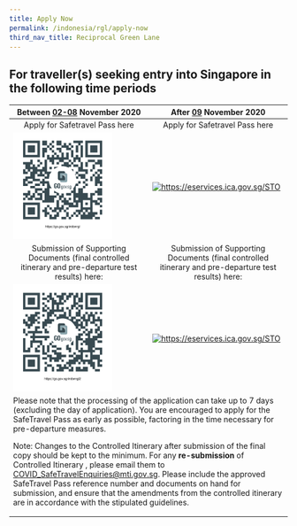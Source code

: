 ```yaml
---
title: Apply Now
permalink: /indonesia/rgl/apply-now
third_nav_title: Reciprocal Green Lane
---
```


## **For traveller(s) seeking entry into Singapore in the following time periods**

<table>
  <thead>
    <tr>
      <th  style="text-align:center;"><b>Between <span style="font-color:red"><u>02-08</u></span> November 2020 </b> </th>
      <th style="text-align:center;"><b>After <u>09</u> November 2020</b></th>
    </tr>
  </thead>
  <tbody>
    <tr>
      <td style="text-align:center;">Apply for Safetravel Pass here</td>
     <!-- <td width="50%" style="text-align:center;"><a href="https://go.gov.sg/indonrgl2">https://go.gov.sg/indonrgl2</a></td>-->
      <td width="50%" style="text-align:center;">Apply for Safetravel Pass here</td>
    </tr>
    <tr>
      <td><a href="https://go.gov.sg/indonrgl"><img src="/images/qr-indonrgl.png" alt="https://go.gov.sg/indonrgl" title="https://go.gov.sg/indonrgl" style="width:75%;"></a></td>
      <td><a href="https://eservices.ica.gov.sg/STO"><img src="/images/qr-rglapp.png" alt="https://eservices.ica.gov.sg/STO" title="https://eservices.ica.gov.sg/STO" style="width:75%;"></a></td>
    </tr>
       <tr>
      <td style="text-align:center;">Submission of Supporting Documents (final controlled itinerary and pre-departure test results) here: </td>
      <td width="50%" style="text-align:center;">Submission of Supporting Documents (final controlled itinerary and pre-departure test results) here: </td>
    </tr>
    <tr>
      <td><a href="https://go.gov.sg/indonrgl2"><img src="/images/qr-indonrgl2.png" alt="https://go.gov.sg/indonrgl2" title="https://go.gov.sg/indonrgl2" style="width:75%;"></a></td>
      <td><a href="https://eservices.ica.gov.sg/STO"><img src="/images/qr-rglapp.png" alt="https://eservices.ica.gov.sg/STO" title="https://eservices.ica.gov.sg/STO" style="width:75%;"></a></td>
    </tr>
    <tr>
      <td colspan="2">Please note that the processing of the application can take up to 7 days (excluding the day of application). You are encouraged to apply for the SafeTravel Pass as early as possible, factoring in the time necessary for pre-departure measures.
        <p>Note: Changes to the Controlled Itinerary after submission of the final copy should be kept to the minimum. For any <b>re-submission</b> of Controlled Itinerary , please email them to <a href="COVID_SafeTravelEnquiries@mti.gov.sg">COVID_SafeTravelEnquiries@mti.gov.sg</a>. Please include the approved SafeTravel Pass reference number and documents on hand for submission, and ensure that the amendments from the controlled itinerary are in accordance with the stipulated guidelines.  </p>
      </td>
    </tr>
  </tbody>
</table>
